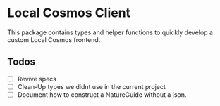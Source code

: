 # Local Cosmos Client

This package contains types and helper functions to quickly develop a custom Local Cosmos frontend.

## Todos
- [ ] Revive specs
- [ ] Clean-Up types we didnt use in the current project
- [ ] Document how to construct a NatureGuide without a json.
